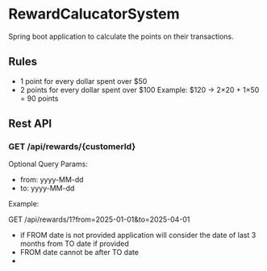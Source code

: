 # RewardCalucatorSystem

Spring boot application to calculate the points on their transactions.

## Rules 
- 1 point for every dollar spent over $50
- 2 points for every dollar spent over $100
  Example: $120 → 2×20 + 1×50 = 90 points

## Rest API
### GET /api/rewards/{customerId}

Optional Query Params:
- from: yyyy-MM-dd
- to: yyyy-MM-dd

Example:

GET /api/rewards/1?from=2025-01-01&to=2025-04-01

- if FROM date is not provided application will consider the date of last 3 months from TO date if provided
- FROM date cannot be after TO date
- 


